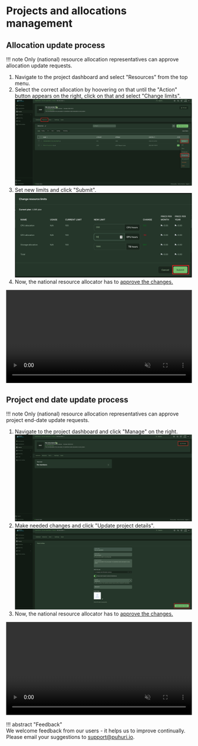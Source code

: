 # Projects and allocations management

## Allocation update process

!!! note
    Only (national) resource allocation representatives can approve allocation update requests. 

1. Navigate to the project dashboard and select "Resources" from the top menu.
2. Select the correct allocation by hoovering on that until the "Action" button appears on the right, click on that and select "Change limits".<br>![Limits update 1](../../assets/Resource_limits_update_2024_1.png)<br>
3. Set new limits and click "Submit".<br>![Limits update 2](../../assets/Resource_limits_update_2024_2.png)<br>
4. Now, the national resource allocator has to [approve the changes.](https://puhuri.neic.no/user_guides/project_approval/)

<video controls width="100%" autoplay="true" muted loop >
  <source src="../../../assets/videos/how_to_update_resource_limit.mp4" type="video/mp4">
</video>

## Project end date update process

!!! note
    Only (national) resource allocation representatives can approve project end-date update requests. 

1. Navigate to the project dashboard and click "Manage" on the right.<br>![Project update 1](../../assets/Project_update_2024_1.png)<br>
2. Make needed changes and click "Update project details".<br>![Project update 2](../../assets/Project_update_2024_2.png)<br>
3. Now, the national resource allocator has to [approve the changes.](https://puhuri.neic.no/user_guides/project_approval/)

<video controls width="100%" autoplay="true" muted loop >
  <source src="../../../assets/videos/how_to_update_project_end_date.mp4" type="video/mp4">
</video>

!!! abstract "Feedback"   
    We welcome feedback from our users - it helps us to improve continually. Please email your suggestions to [support@puhuri.io](mailto:support@puhuri.io).
